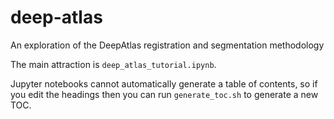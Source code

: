 # deep-atlas
An exploration of the DeepAtlas registration and segmentation methodology

The main attraction is `deep_atlas_tutorial.ipynb`.

Jupyter notebooks cannot automatically generate a table of contents,
so if you edit the headings then you can run `generate_toc.sh`
to generate a new TOC.
